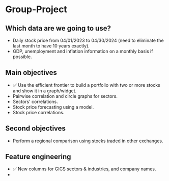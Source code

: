 # Group-Project

## Which data are we going to use?

- Daily stock price from 04/01/2023 to 04/30/2024 (need to eliminate the last month to have 10 years exactly).
- GDP, unemployment and inflation information on a monthly basis if possible.

## Main objectives

- ✅ Use the efficient frontier to build a portfolio with two or more stocks and show it in a graph/widget.
- Pairwise correlation and circle graphs for sectors.
- Sectors' correlations.
- Stock price forecasting using a model.
- Stock price correlations.

## Second objectives
- Perform a regional comparison using stocks traded in other exchanges.

## Feature engineering

- ✅ New columns for GICS sectors & industries, and company names.
- 

